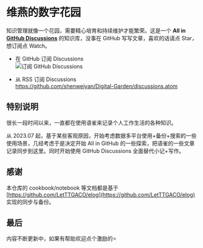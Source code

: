 # 维燕的数字花园

知识管理就像一个花园，需要精心培育和持续维护才能繁荣。这是一个 **All in [GitHub Discussions](https://github.com/shenweiyan/Digital-Garden/discussions)** 的知识库，没事在 GitHub 写写文章，喜欢的话请点 Star，想订阅点 Watch。     

- 在 GitHub 订阅 Discussions          
  ![订阅 GitHub Discussions](https://shub.weiyan.tech/website/watch-github-discussions.png)

- 从 RSS 订阅 Discussions          
  <https://github.com/shenweiyan/Digital-Garden/discussions.atom>

## 特别说明

很长一段时间以来，一直都在使用语雀来记录个人工作生活的各种知识。

从 2023.07 起，基于某些客观原因，开始考虑数据多平台使用+备份+搜索的一些使用场景，几经考虑于是决定开始 All in GitHub 的一些探索，把语雀的一些文章记录同步到这里。同时开始使用 GitHub Discussions 全面替代小记+写作。

## 感谢

本仓库的 cookbook/notebook 等文档都是基于 [https://github.com/LetTTGACO/elog](https://github.com/LetTTGACO/elog) 实现的同步与备份。

## 最后

内容不断更新中，如果有帮助欢迎点个激励的⭐️


<!-- Security scan triggered at 2025-09-02 14:23:40 -->

<!-- Security scan triggered at 2025-09-02 15:25:44 -->